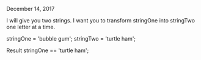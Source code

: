 December 14, 2017


I will give you two strings. I want you to transform stringOne into stringTwo one letter at a time.

stringOne = 'bubble gum';
stringTwo = 'turtle ham';

Result
stringOne == 'turtle ham';
